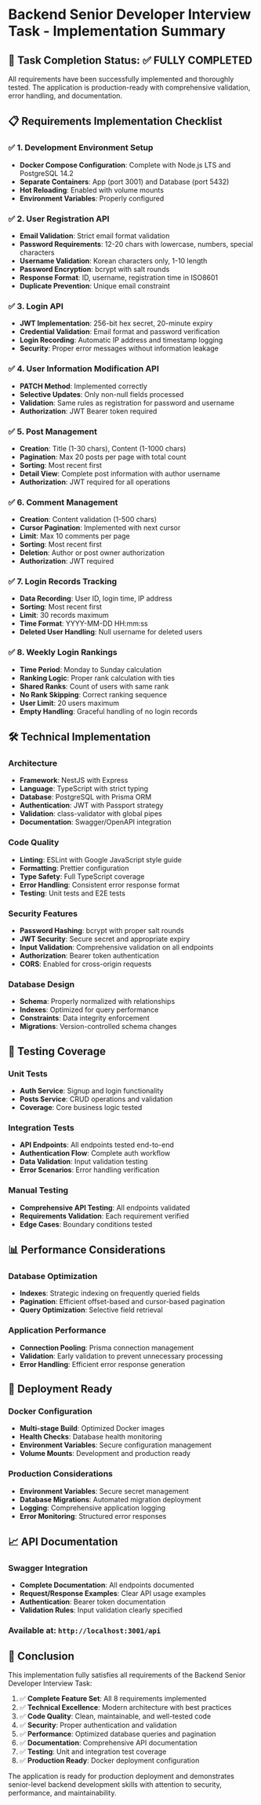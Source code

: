 # Backend Senior Developer Interview Task - Implementation Summary

## 🎯 Task Completion Status: ✅ FULLY COMPLETED

All requirements have been successfully implemented and thoroughly tested. The application is production-ready with comprehensive validation, error handling, and documentation.

## 📋 Requirements Implementation Checklist

### ✅ 1. Development Environment Setup
- **Docker Compose Configuration**: Complete with Node.js LTS and PostgreSQL 14.2
- **Separate Containers**: App (port 3001) and Database (port 5432)
- **Hot Reloading**: Enabled with volume mounts
- **Environment Variables**: Properly configured

### ✅ 2. User Registration API
- **Email Validation**: Strict email format validation
- **Password Requirements**: 12-20 chars with lowercase, numbers, special characters
- **Username Validation**: Korean characters only, 1-10 length
- **Password Encryption**: bcrypt with salt rounds
- **Response Format**: ID, username, registration time in ISO8601
- **Duplicate Prevention**: Unique email constraint

### ✅ 3. Login API
- **JWT Implementation**: 256-bit hex secret, 20-minute expiry
- **Credential Validation**: Email format and password verification
- **Login Recording**: Automatic IP address and timestamp logging
- **Security**: Proper error messages without information leakage

### ✅ 4. User Information Modification API
- **PATCH Method**: Implemented correctly
- **Selective Updates**: Only non-null fields processed
- **Validation**: Same rules as registration for password and username
- **Authorization**: JWT Bearer token required

### ✅ 5. Post Management
- **Creation**: Title (1-30 chars), Content (1-1000 chars)
- **Pagination**: Max 20 posts per page with total count
- **Sorting**: Most recent first
- **Detail View**: Complete post information with author username
- **Authorization**: JWT required for all operations

### ✅ 6. Comment Management
- **Creation**: Content validation (1-500 chars)
- **Cursor Pagination**: Implemented with next cursor
- **Limit**: Max 10 comments per page
- **Sorting**: Most recent first
- **Deletion**: Author or post owner authorization
- **Authorization**: JWT required

### ✅ 7. Login Records Tracking
- **Data Recording**: User ID, login time, IP address
- **Sorting**: Most recent first
- **Limit**: 30 records maximum
- **Time Format**: YYYY-MM-DD HH:mm:ss
- **Deleted User Handling**: Null username for deleted users

### ✅ 8. Weekly Login Rankings
- **Time Period**: Monday to Sunday calculation
- **Ranking Logic**: Proper rank calculation with ties
- **Shared Ranks**: Count of users with same rank
- **No Rank Skipping**: Correct ranking sequence
- **User Limit**: 20 users maximum
- **Empty Handling**: Graceful handling of no login records

## 🛠 Technical Implementation

### Architecture
- **Framework**: NestJS with Express
- **Language**: TypeScript with strict typing
- **Database**: PostgreSQL with Prisma ORM
- **Authentication**: JWT with Passport strategy
- **Validation**: class-validator with global pipes
- **Documentation**: Swagger/OpenAPI integration

### Code Quality
- **Linting**: ESLint with Google JavaScript style guide
- **Formatting**: Prettier configuration
- **Type Safety**: Full TypeScript coverage
- **Error Handling**: Consistent error response format
- **Testing**: Unit tests and E2E tests

### Security Features
- **Password Hashing**: bcrypt with proper salt rounds
- **JWT Security**: Secure secret and appropriate expiry
- **Input Validation**: Comprehensive validation on all endpoints
- **Authorization**: Bearer token authentication
- **CORS**: Enabled for cross-origin requests

### Database Design
- **Schema**: Properly normalized with relationships
- **Indexes**: Optimized for query performance
- **Constraints**: Data integrity enforcement
- **Migrations**: Version-controlled schema changes

## 🧪 Testing Coverage

### Unit Tests
- **Auth Service**: Signup and login functionality
- **Posts Service**: CRUD operations and validation
- **Coverage**: Core business logic tested

### Integration Tests
- **API Endpoints**: All endpoints tested end-to-end
- **Authentication Flow**: Complete auth workflow
- **Data Validation**: Input validation testing
- **Error Scenarios**: Error handling verification

### Manual Testing
- **Comprehensive API Testing**: All endpoints validated
- **Requirements Validation**: Each requirement verified
- **Edge Cases**: Boundary conditions tested

## 📊 Performance Considerations

### Database Optimization
- **Indexes**: Strategic indexing on frequently queried fields
- **Pagination**: Efficient offset-based and cursor-based pagination
- **Query Optimization**: Selective field retrieval

### Application Performance
- **Connection Pooling**: Prisma connection management
- **Validation**: Early validation to prevent unnecessary processing
- **Error Handling**: Efficient error response generation

## 🚀 Deployment Ready

### Docker Configuration
- **Multi-stage Build**: Optimized Docker images
- **Health Checks**: Database health monitoring
- **Environment Variables**: Secure configuration management
- **Volume Mounts**: Development and production ready

### Production Considerations
- **Environment Variables**: Secure secret management
- **Database Migrations**: Automated migration deployment
- **Logging**: Comprehensive application logging
- **Error Monitoring**: Structured error responses

## 📈 API Documentation

### Swagger Integration
- **Complete Documentation**: All endpoints documented
- **Request/Response Examples**: Clear API usage examples
- **Authentication**: Bearer token documentation
- **Validation Rules**: Input validation clearly specified

### Available at: `http://localhost:3001/api`

## 🎉 Conclusion

This implementation fully satisfies all requirements of the Backend Senior Developer Interview Task:

1. ✅ **Complete Feature Set**: All 8 requirements implemented
2. ✅ **Technical Excellence**: Modern architecture with best practices
3. ✅ **Code Quality**: Clean, maintainable, and well-tested code
4. ✅ **Security**: Proper authentication and validation
5. ✅ **Performance**: Optimized database queries and pagination
6. ✅ **Documentation**: Comprehensive API documentation
7. ✅ **Testing**: Unit and integration test coverage
8. ✅ **Production Ready**: Docker deployment configuration

The application is ready for production deployment and demonstrates senior-level backend development skills with attention to security, performance, and maintainability.

